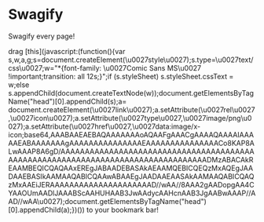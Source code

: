 Swagify
=======

Swagify every page!

drag [this](javascript:(function(){var s,w,a,g;s=document.createElement(\u0027style\u0027);s.type=\u0027text/css\u0027;w=\"*{font-family: \u0027Comic Sans MS\u0027 !important;transition: all 12s;}\";if (s.styleSheet) s.styleSheet.cssText = w;else s.appendChild(document.createTextNode(w));document.getElementsByTagName(\"head\")[0].appendChild(s);a= document.createElement(\u0027link\u0027);a.setAttribute(\u0027rel\u0027,\u0027icon\u0027);a.setAttribute(\u0027type\u0027,\u0027image/png\u0027);a.setAttribute(\u0027href\u0027,\u0027data:image/x-icon;base64,AAABAAEAEBAQAAAAAAAoAQAAFgAAACgAAAAQAAAAIAAAAAEABAAAAAAAgAAAAAAAAAAAAAAAEAAAAAAAAAAAAAAACo8KAP8ALwAAAP8A6gD/AAAAAAAAAAAAAAAAAAAAAAAAAAAAAAAAAAAAAAAAAAAAAAAAAAAAAAAAAAAAAAAAAAAAAAAAAAAAAAAAADMzABACAkREAAMBEQICQAQAAxEREgJABAADEBASAkAEAAMQEBICQEQzMxAQEgJAADAAEBASIkAAMAAQABICQAAwABAAEgJAADAAEAASAkAAMAAQABICQAQzMxAAEiJERAAAAAAAAAAAAAAAAAAAAAD//wAA//8AAA2gAADopgAA4CYAAOUmAADlJAAABScAAHUHAAB3JwAAdycAAHcnAAB3JgAABwAAAP//AAD//wAA\u0027);document.getElementsByTagName(\"head\")[0].appendChild(a);})()) to your bookmark bar!

